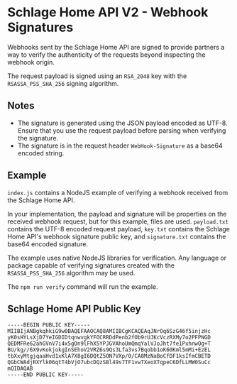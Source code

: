 # Schlage Home API V2 - Webhook Signatures

Webhooks sent by the Schlage Home API are signed to provide partners a way to verify the authenticity of the requests beyond inspecting the webhook origin.

The request payload is signed using an `RSA_2048` key with the `RSASSA_PSS_SHA_256` signing algorithm.

## Notes

- The signature is generated using the JSON payload encoded as UTF-8. Ensure that you use the request payload before parsing when verifying the signature.
- The signature is in the request header `WebHook-Signature` as a base64 encoded string.


## Example
`index.js` contains a NodeJS example of verifying a webhook received from the Schlage Home API.

In your implementation, the payload and signature will be properties on the received webhook request, but for this example, files are used. `payload.txt` contains the UTF-8 encoded request payload, `key.txt` contains the Schlage Home API's webhook signature public key, and `signature.txt` contains the base64 encoded signature.

The example uses native NodeJS libraries for verification. Any language or package capable of verifying signatures created with the `RSASSA_PSS_SHA_256` algorithm may be used.

The `npm run verify` command will run the example. 

## Schlage Home API Public Key

```
-----BEGIN PUBLIC KEY-----
MIIBIjANBgkqhkiG9w0BAQEFAAOCAQ8AMIIBCgKCAQEAqJNrOq6SzG46f5injzHc
yK0sHYLsXjD7YeIGDIDtqnwvgkYFOCRRDdPenb2fOb9rUJKcVczRXMy7o2PFPNGD
QEDMFRe62ahGVnV7i4x5gOn9lFhX5YPJGVAhoUmQmqYalVJoJht7fe1PxhnwOg+T
BU/kg//6X9vKokjokgInSEhoV2VRZ6s9Qs3Lfa3vs7Bqobb1oK60Kml5mMi+EzEL
tbXxyMtgjqaaHvd1xKlA7X8gI6DQtZ5ON7VXp/0/CA8MzNaBoCfDF1ksIfmCBETD
QGbCWAdjRXYlk06qtT4bVjO7ubcDQzSBl49s7TF1vwTXeoXTqpeC6DfLLMW0SuCc
mQIDAQAB
-----END PUBLIC KEY-----
```
